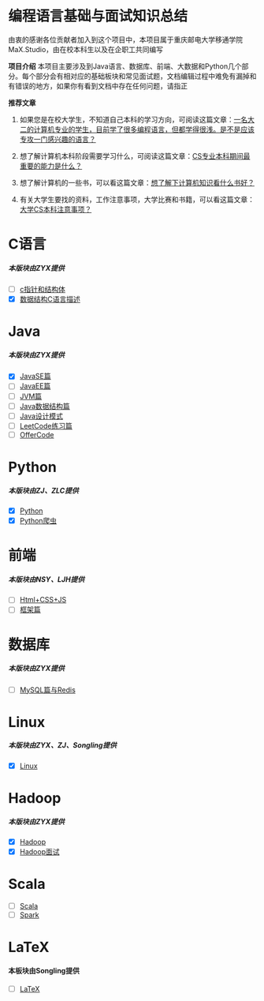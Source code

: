 # 编程语言基础与面试知识总结

由衷的感谢各位贡献者加入到这个项目中，本项目属于重庆邮电大学移通学院 MaX.Studio，由在校本科生以及在企职工共同编写<br>

**项目介绍**
本项目主要涉及到Java语言、数据库、前端、大数据和Python几个部分。每个部分会有相对应的基础板块和常见面试题，文档编辑过程中难免有漏掉和有错误的地方，如果你有看到文档中存在任何问题，请指正<br>

**推荐文章**
1. 如果您是在校大学生，不知道自己本科的学习方向，可阅读这篇文章：[一名大二的计算机专业的学生，目前学了很多编程语言，但都学得很浅。是不是应该专攻一门感兴趣的语言？](https://www.zhihu.com/question/309652874/answer/583965)<br>

2. 想了解计算机本科阶段需要学习什么，可阅读这篇文章：[CS专业本科期间最重要的能力是什么？](https://www.zhihu.com/question/322947352/answer/676279640)<br>

3. 想了解计算机的一些书，可以看这篇文章：[想了解下计算机知识看什么书好？](https://www.zhihu.com/question/279263458/answer/407332439)<br>

4. 有关大学生要找的资料，工作注意事项，大学比赛和书籍，可以看这篇文章：[大学CS本科注意事项？](https://github.com/Zhang-Yixuan/Program-Basic-Knowledge/blob/master/README.resource/Knowledge.md)<br>

# C语言
##### 本版块由ZYX提供
* [ ] [c指针和结构体](https://)
* [x] [数据结构C语言描述](https://github.com/Zhang-Yixuan/Program-Basic-Knowledge/blob/master/README.resource/C.md)

# Java
##### 本版块由ZYX提供
* [x] [JavaSE篇](https://github.com/Zhang-Yixuan/Program-Basic-Knowledge/blob/master/JavaSE/JavaSE.md)
* [ ] [JavaEE篇](https://github.com/Zhang-Yixuan/Program-Basic-Knowledge/blob/master/JavaEE/JavaEE.md)
* [ ] [JVM篇](https://github.com/Zhang-Yixuan/Program-Basic-Knowledge/blob/master/JVM/JVM.md)
* [ ] [Java数据结构篇](https://github.com/Zhang-Yixuan/JavaDataStruct/blob/master/README.md)
* [ ] [Java设计模式](https://github.com/Zhang-Yixuan/Design_patterns/blob/master/README.md)
* [ ] [LeetCode练习篇](https://github.com/Zhang-Yixuan/LeetCodeTest)
* [ ] [OfferCode](https://github.com/Zhang-Yixuan/OfferCode)

# Python
##### 本版块由ZJ、ZLC提供
* [x] [Python](https://github.com/Zhang-Yixuan/Program-Basic-Knowledge/blob/master/README.resource/python.md)
* [x] [Python爬虫](https://github.com/Zhang-Yixuan/Program-Basic-Knowledge/blob/master/python%E7%88%AC%E8%99%AB/%E7%88%AC%E8%99%AB%E7%9F%A5%E8%AF%86%E5%BF%85%E5%A4%87.md)

# 前端
##### 本版块由NSY、LJH提供
* [ ] [Html+CSS+JS](https://github.com/Zhang-Yixuan/Program-Basic-Knowledge/blob/master/README.resource/front.md)
* [ ] [框架篇](https://github.com/Zhang-Yixuan/Program-Basic-Knowledge/blob/master/README.resource/front-frame.md)

# 数据库
##### 本版块由ZYX提供
* [ ] [MySQL篇与Redis](https://github.com/Zhang-Yixuan/Program-Basic-Knowledge/blob/master/DB/DB.md)


# Linux
##### 本版块由ZYX、ZJ、Songling提供
* [x] [Linux](https://github.com/Zhang-Yixuan/Hadoop_Learning/blob/master/Linux.md)

# Hadoop
##### 本版块由ZYX提供
* [x] [Hadoop](https://github.com/Zhang-Yixuan/Hadoop_Learning)
* [x] [Hadoop面试](https://github.com/Zhang-Yixuan/Program-Basic-Knowledge/blob/master/JavaSE/hadoop.md)

# Scala
* [ ] [Scala](https://)
* [ ] [Spark](https://)

# LaTeX
#### 本板块由Songling提供
* [ ] [LaTeX](https://)


